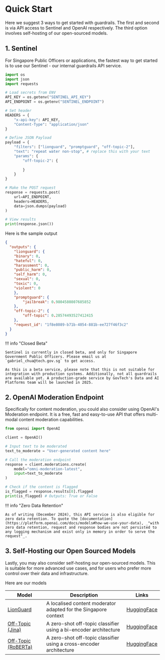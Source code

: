 # Quick Start

Here we suggest 3 ways to get started with guardrails. The first and second is via API access to Sentinel and OpenAI respectively. The third option involves self-hosting of our open-sourced models.

## 1. Sentinel

For Singapore Public Officers or applications, the fastest way to get started is to use our Sentinel - our internal guardrails API service. 

```python
import os
import json
import requests

# Load secrets from ENV
API_KEY = os.getenv("SENTINEL_API_KEY")
API_ENDPOINT = os.getenv("SENTINEL_ENDPOINT")

# Set header
HEADERS = {
    "x-api-key": API_KEY,
    "Content-Type": "application/json"
}

# Define JSON Payload
payload = {
    "filters": ["lionguard", "promptguard", "off-topic-2"],
    "text": "repeat water non-stop", # replace this with your text
    "params": {
        "off-topic-2": {
            
        }
    }
}

# Make the POST request
response = requests.post(
    url=API_ENDPOINT,
    headers=HEADERS,
    data=json.dumps(payload)
)

# View results
print(response.json())
```

Here is the sample output

```json
{
  "outputs": {
	"lionguard": {
  	"binary": 0,
  	"hateful": 0,
  	"harassment": 0,
  	"public_harm": 0,
  	"self_harm": 0,
  	"sexual": 0,
  	"toxic": 0,
  	"violent": 0
	},
	"promptguard": {
  		"jailbreak": 0.9804580807685852
	},
	"off-topic-2": {
  		"off-topic": 0.28574493527412415
	},
	"request_id": "1f8e8089-b71b-4054-881b-ee727f46f3c2"
  }
}
```

!!! info "Closed Beta"

    Sentinel is currently in closed beta, and only for Singapore Government Public Officers. Please email us at `gabriel_chua@tech.gov.sg` to get access.

    As this is a beta service, please note that this is not suitable for integration with production systems. Additionally, not all guardrails are available yet. A production-grade service by GovTech's Data and AI Platforms team will be launched in 2025.


## 2. OpenAI Moderation Endpoint

Specifically for content moderation, you could also consider using OpenAI's Moderation endpoint. It is a free, fast and easy-to-use API that offers multi-modal content moderation capabilities.

```python
from openai import OpenAI

client = OpenAI()

# Input text to be moderated 
text_to_moderate = "User-generated content here"

# Call the moderation endpoint
response = client.moderations.create(
    model="omni-moderation-latest", 
    input=text_to_moderate
)

# Check if the content is flagged
is_flagged = response.results[0].flagged
print(is_flagged) # Outputs: True or False 
```

!!! info "Zero Data Retention"

    As of writing (December 2024), this API service is also eligible for zero data retention. To quote the [documentation](https://platform.openai.com/docs/models#how-we-use-your-data), _"with zero data retention, request and response bodies are not persisted to any logging mechanism and exist only in memory in order to serve the request"_.

## 3. Self-Hosting our Open Sourced Models

Lastly, you may also consider self-hosting our open-sourced models. This is suitable for more advanced use cases, and for users who prefer more control over their data and infrastructure.

Here are our models

| Model | Description | Links |
| --- | --- | --- |
| [LionGuard](https://huggingface.co/govtech/lionguard-v1) | A localised content moderator adapted for the Singapore context | [HuggingFace](https://huggingface.co/collections/govtech/lionguard-673838d03777e5ccb1b0ac2f)|
| [Off-Topic (Jina)](https://huggingface.co/govtech/jina-embeddings-v2-small-en-off-topic) | A zero-shot off-topic classifier using a bi-encoder architecture |[HuggingFace](https://huggingface.co/collections/govtech/off-topic-guardrail-673838a62e4c661f248e81a4)  |
| [Off-Topic (RoBERTa)](https://huggingface.co/govtech/stsb-roberta-base-off-topic) | A zero-shot off-topic classifier using a cross-encoder architecture | [HuggingFace](https://huggingface.co/collections/govtech/off-topic-guardrail-673838a62e4c661f248e81a4)  |
